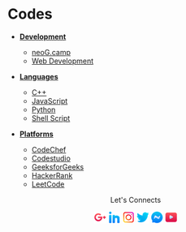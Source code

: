 # Codes

- [**Development**](../Codes/DEV/)

  - [neoG.camp](../Codes/DEV/neoG.camp/)
  - [Web Development](../Codes/DEV/Web_Development/)

- [**Languages**](../Codes/Languages/)

  - [C++](../Codes/Languages/C%2B%2B/)
  - [JavaScript](../Codes/Languages/JavaScript/)
  - [Python](../Codes/Languages/Python)
  - [Shell Script](../Codes/Languages/Shell_Script)

- [**Platforms**](../Codes/Platforms/)

  - [CodeChef](../Codes/Platforms/CodeChef/)
  - [Codestudio](../Codes/Platforms/codestudio/)
  - [GeeksforGeeks](../Codes/Platforms/GeeksforGeeks/)
  - [HackerRank](../Codes/Platforms/HackerRank/)
  - [LeetCode](../Codes/Platforms/LeetCode/)

<div align = "center">

Let's Connects

[![Gmail Badge](https://github.com/swayamterode/Codes/blob/main/DEV/social/google.png)](mailto:swayamterodex@gmail.com "Connect via Email")
[![Linkedin Badge](https://github.com/swayamterode/Codes/blob/main/DEV/social/linkedin.png)](https://www.linkedin.com/in/swayamterode/ "Connect on LinkedIn")
[![Instagram Badge](https://github.com/swayamterode/Codes/blob/main/DEV/social/instagram.png)](https://m.me/swayamterode "Connect on Instagram")
[![Twitter Badge](https://github.com/swayamterode/Codes/blob/main/DEV/social/twitter.png)](https://twitter.com/intent/follow?screen_name=swayamterode "Follow on Twitter")
[![Messenger Badge](https://github.com/swayamterode/Codes/blob/main/DEV/social/messenger.png)](https://m.me/terodeswayam "Connect on Facebook")
[![Youtube](https://github.com/swayamterode/Codes/blob/main/DEV/social/youtube.png)](https://www.youtube.com/c/ProdSwym)

</div>
